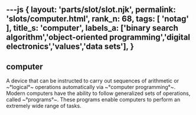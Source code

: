 ---js
{
  layout: 'parts/slot/slot.njk',
  permalink: 'slots/computer.html',
  rank_n: 68,
  tags: [ 'notag' ],
  title_s: 'computer',
  labels_a: ['binary search algorithm','object-oriented programming','digital electronics','values','data sets'],
}
---
## computer

A device that can be instructed to carry out sequences of arithmetic or ~°logical°~ operations automatically via ~°computer programming°~. Modern computers have the ability to follow generalized sets of operations, called ~°programs°~. These programs enable computers to perform an extremely wide range of tasks.
